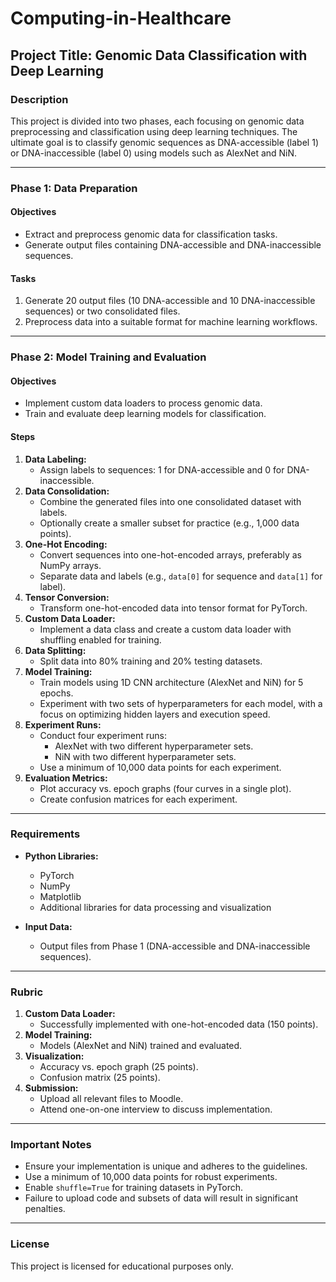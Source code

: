 # Computing-in-Healthcare

## Project Title: Genomic Data Classification with Deep Learning

### Description
This project is divided into two phases, each focusing on genomic data preprocessing and classification using deep learning techniques. The ultimate goal is to classify genomic sequences as DNA-accessible (label 1) or DNA-inaccessible (label 0) using models such as AlexNet and NiN.

---

### Phase 1: Data Preparation

#### Objectives
- Extract and preprocess genomic data for classification tasks.
- Generate output files containing DNA-accessible and DNA-inaccessible sequences.

#### Tasks
1. Generate 20 output files (10 DNA-accessible and 10 DNA-inaccessible sequences) or two consolidated files.
2. Preprocess data into a suitable format for machine learning workflows.

---

### Phase 2: Model Training and Evaluation

#### Objectives
- Implement custom data loaders to process genomic data.
- Train and evaluate deep learning models for classification.

#### Steps
1. **Data Labeling:**
   - Assign labels to sequences: 1 for DNA-accessible and 0 for DNA-inaccessible.
2. **Data Consolidation:**
   - Combine the generated files into one consolidated dataset with labels.
   - Optionally create a smaller subset for practice (e.g., 1,000 data points).
3. **One-Hot Encoding:**
   - Convert sequences into one-hot-encoded arrays, preferably as NumPy arrays.
   - Separate data and labels (e.g., `data[0]` for sequence and `data[1]` for label).
4. **Tensor Conversion:**
   - Transform one-hot-encoded data into tensor format for PyTorch.
5. **Custom Data Loader:**
   - Implement a data class and create a custom data loader with shuffling enabled for training.
6. **Data Splitting:**
   - Split data into 80% training and 20% testing datasets.
7. **Model Training:**
   - Train models using 1D CNN architecture (AlexNet and NiN) for 5 epochs.
   - Experiment with two sets of hyperparameters for each model, with a focus on optimizing hidden layers and execution speed.
8. **Experiment Runs:**
   - Conduct four experiment runs:
     - AlexNet with two different hyperparameter sets.
     - NiN with two different hyperparameter sets.
   - Use a minimum of 10,000 data points for each experiment.
9. **Evaluation Metrics:**
   - Plot accuracy vs. epoch graphs (four curves in a single plot).
   - Create confusion matrices for each experiment.

---

### Requirements
- **Python Libraries:**
  - PyTorch
  - NumPy
  - Matplotlib
  - Additional libraries for data processing and visualization

- **Input Data:**
  - Output files from Phase 1 (DNA-accessible and DNA-inaccessible sequences).

---

### Rubric
1. **Custom Data Loader:**
   - Successfully implemented with one-hot-encoded data (150 points).
2. **Model Training:**
   - Models (AlexNet and NiN) trained and evaluated.
3. **Visualization:**
   - Accuracy vs. epoch graph (25 points).
   - Confusion matrix (25 points).
4. **Submission:**
   - Upload all relevant files to Moodle.
   - Attend one-on-one interview to discuss implementation.

---

### Important Notes
- Ensure your implementation is unique and adheres to the guidelines.
- Use a minimum of 10,000 data points for robust experiments.
- Enable `shuffle=True` for training datasets in PyTorch.
- Failure to upload code and subsets of data will result in significant penalties.

---

### License
This project is licensed for educational purposes only.

